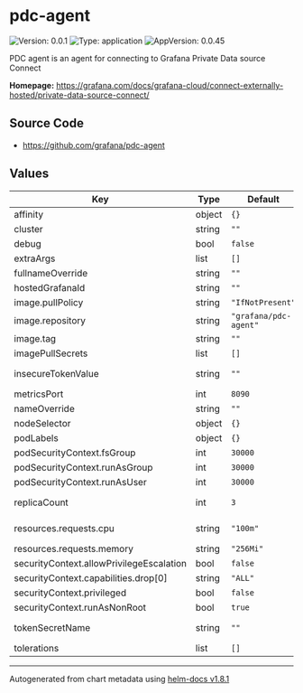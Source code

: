 # pdc-agent

![Version: 0.0.1](https://img.shields.io/badge/Version-0.0.1-informational?style=flat-square) ![Type: application](https://img.shields.io/badge/Type-application-informational?style=flat-square) ![AppVersion: 0.0.45](https://img.shields.io/badge/AppVersion-0.0.45-informational?style=flat-square)

PDC agent is an agent for connecting to Grafana Private Data source Connect

**Homepage:** <https://grafana.com/docs/grafana-cloud/connect-externally-hosted/private-data-source-connect/>

## Source Code

* <https://github.com/grafana/pdc-agent>

## Values

| Key | Type | Default | Description |
|-----|------|---------|-------------|
| affinity | object | `{}` | not required, but left in as a choice |
| cluster | string | `""` | The cluster where your Hosted Grafana stack is running |
| debug | bool | `false` | Enable debug logging for the agent. Useful for seeing SSH debug logs |
| extraArgs | list | `[]` |  |
| fullnameOverride | string | `""` |  |
| hostedGrafanaId | string | `""` | The numeric ID of your Hosted Grafana stack |
| image.pullPolicy | string | `"IfNotPresent"` |  |
| image.repository | string | `"grafana/pdc-agent"` |  |
| image.tag | string | `""` |  |
| imagePullSecrets | list | `[]` |  |
| insecureTokenValue | string | `""` | insecureTokenValue is used to set the token value directly in the deployment.yaml file. This is useful for testing purposes. |
| metricsPort | int | `8090` | The port where metrics are served from the pdc agent |
| nameOverride | string | `""` |  |
| nodeSelector | object | `{}` | not required, but left in as a choice |
| podLabels | object | `{}` |  |
| podSecurityContext.fsGroup | int | `30000` |  |
| podSecurityContext.runAsGroup | int | `30000` |  |
| podSecurityContext.runAsUser | int | `30000` |  |
| replicaCount | int | `3` | This will set the replicaset count more information can be found here: https://kubernetes.io/docs/concepts/workloads/controllers/replicaset/ |
| resources.requests.cpu | string | `"100m"` | CPU request for the container. There is no point setting the CPU higher than 1, because openssh is single threaded |
| resources.requests.memory | string | `"256Mi"` | Memory request for the container. |
| securityContext.allowPrivilegeEscalation | bool | `false` |  |
| securityContext.capabilities.drop[0] | string | `"ALL"` |  |
| securityContext.privileged | bool | `false` |  |
| securityContext.runAsNonRoot | bool | `true` |  |
| tokenSecretName | string | `""` | secretName Expects a secret with key `token` which contains the Access Policy token you generated |
| tolerations | list | `[]` | not required, but left in as a choice |

----------------------------------------------
Autogenerated from chart metadata using [helm-docs v1.8.1](https://github.com/norwoodj/helm-docs/releases/v1.8.1)
